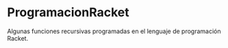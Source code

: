 # ProgramacionRacket
Algunas funciones recursivas programadas en el lenguaje de programación Racket. 
